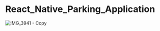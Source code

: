 # React_Native_Parking_Application

![IMG_3941 - Copy](https://user-images.githubusercontent.com/44184759/65481926-28820080-de4c-11e9-81d2-b5388ea20427.PNG)
